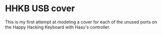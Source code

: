 # HHKB USB cover

This is my first attempt at modeling a cover for each of the unused ports on the Happy Hacking Keyboard with Hasu's controller. 
